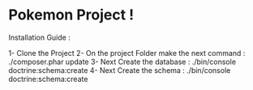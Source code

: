 Pokemon Project !
=======

Installation Guide :

1- Clone the Project
2- On the project Folder make the next command : ./composer.phar update
3- Next Create the database : ./bin/console doctrine:schema:create 
4- Next Create the schema : ./bin/console doctrine:schema:create 
